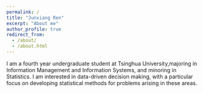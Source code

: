 ```yaml
---
permalink: /
title: "Junxiang Ren"
excerpt: "About me"
author_profile: true
redirect_from: 
  - /about/
  - /about.html
---
```


I am a fourth year undergraduate student at Tsinghua University,majoring in Information Management and Information Systems, and minoring in Statistics. I am interested in data-driven decision making, with a particular focus on developing statistical methods for problems arising in these areas.

